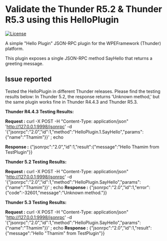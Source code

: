 # Validate the Thunder R5.2 & Thunder R5.3 using this HelloPlugin
[![License](https://img.shields.io/badge/License-Apache_2.0-blue.svg)](https://opensource.org/licenses/Apache-2.0) 

A simple "Hello Plugin" JSON-RPC plugin for the WPEFramework (Thunder) platform.

This plugin exposes a single JSON-RPC method SayHello that returns a greeting message.

## Issue reported 
Tested the HelloPlugin in different Thunder releases. Please find the testing results below: In Thunder 5.2, the response returns 'Unknown method,' but the same plugin works fine in Thunder R4.4.3 and Thunder R5.3.

**Thunder R4.4.3 Testing Results:**

**Request :** curl -X POST -H "Content-Type: application/json" 'http://127.0.0.1:9998/jsonrpc' -d '{"jsonrpc":"2.0","id":1,"method":"HelloPlugin.1.SayHello","params":{"name":"Thamim"}}' ; echo

**Response :** {"jsonrpc":"2.0","id":1,"result":{"message":"Hello Thamim from TestPlugin"}}

**Thunder 5.2 Testing Results:**

**Request :** curl -X POST -H "Content-Type: application/json" 'http://127.0.0.1:9998/jsonrpc' -d '{"jsonrpc":"2.0","id":1,"method":"HelloPlugin.SayHello","params":{"name":"Thamim"}}' ; echo
**Response :** {"jsonrpc":"2.0","id":1,"error":{"code":-32601,"message":"Unknown method."}}

**Thunder 5.3 Testing Results:**

**Request :** curl -X POST -H "Content-Type: application/json" 'http://127.0.0.1:9998/jsonrpc' -d '{"jsonrpc":"2.0","id":1,"method":"HelloPlugin.SayHello","params":{"name":"Thamim"}}' ; echo
**Response :** {"jsonrpc":"2.0","id":1,"result":{"message":"Hello \"Thamim\" from TestPlugin"}}


